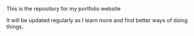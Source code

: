 This is the repository for my portfolio website

It will be updated regularly as I learn more and find better ways of doing things.